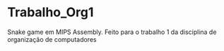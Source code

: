 # Trabalho_Org1
Snake game em MIPS Assembly. Feito para o trabalho 1 da disciplina de organização de computadores
